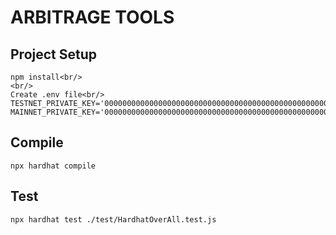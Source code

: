 # ARBITRAGE TOOLS

## Project Setup
```
npm install<br/>
<br/>
Create .env file<br/>
TESTNET_PRIVATE_KEY='0000000000000000000000000000000000000000000000000000000000000000'<br/>
MAINNET_PRIVATE_KEY='0000000000000000000000000000000000000000000000000000000000000000'<br/>
```

## Compile
```
npx hardhat compile
```

## Test
```
npx hardhat test ./test/HardhatOverAll.test.js
```
